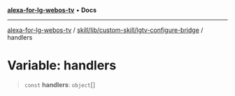 [**alexa-for-lg-webos-tv**](../../../../../README.md) • **Docs**

***

[alexa-for-lg-webos-tv](../../../../../modules.md) / [skill/lib/custom-skill/lgtv-configure-bridge](../README.md) / handlers

# Variable: handlers

> `const` **handlers**: `object`[]
